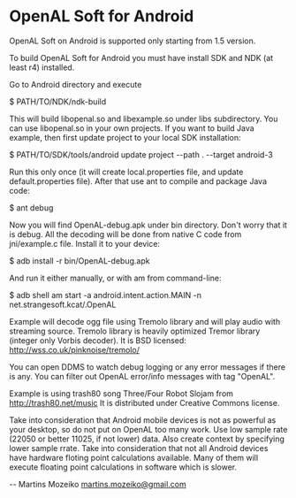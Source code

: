 OpenAL Soft for Android
=======================

OpenAL Soft on Android is supported only starting from 1.5 version.

To build OpenAL Soft for Android you must have install SDK and NDK (at least r4) installed.

Go to Android directory and execute

$ PATH/TO/NDK/ndk-build

This will build libopenal.so and libexample.so under libs subdirectory. 
You can use libopenal.so in your own projects. If you want to build Java example, then
first update project to your local SDK installation:

$ PATH/TO/SDK/tools/android update project --path . --target android-3

Run this only once (it will create local.properties file, and update default.properties file).
After that use ant to compile and package Java code:

$ ant debug

Now you will find OpenAL-debug.apk under bin directory. Don't worry that it is debug. All the
decoding will be done from native C code from jni/example.c file.
Install it to your device:

$ adb install -r bin/OpenAL-debug.apk

And run it either manually, or with am from command-line:

$ adb shell am start -a android.intent.action.MAIN -n net.strangesoft.kcat/.OpenAL

Example will decode ogg file using Tremolo library and will play audio with streaming source.
Tremolo library is heavily optimized Tremor library (integer only Vorbis decoder).
It is BSD licensed: http://wss.co.uk/pinknoise/tremolo/

You can open DDMS to watch debug logging or any error messages if there is any. You can filter
out OpenAL error/info messages with tag "OpenAL".

Example is using trash80 song Three/Four Robot Slojam from http://trash80.net/music
It is distributed under Creative Commons license.

Take into consideration that Android mobile devices is not as powerful as your desktop, so do
not put on OpenAL too many work. Use low sample rate (22050 or better 11025, if not lower) data.
Also create context by specifying lower sample rrate. Take into consideration that not all
Android devices have hardware floting point calculations available. Many of them will execute
floating point calculations in software which is slower.

--
Martins Mozeiko
martins.mozeiko@gmail.com
